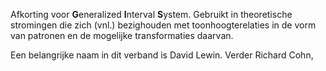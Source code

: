 Afkorting voor **G**eneralized **I**nterval **S**ystem.
Gebruikt in theoretische stromingen die zich (vnl.) bezighouden met toonhoogterelaties in de vorm van patronen en de mogelijke transformaties daarvan.

Een belangrijke naam in dit verband is David Lewin.
Verder Richard Cohn, 
